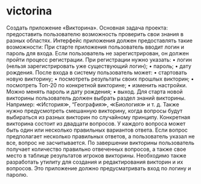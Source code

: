 # victorina
Создать приложение «Викторина».
Основная задача проекта: предоставить пользователю возможность проверить свои знания в разных областях.
Интерфейс приложения должен предоставлять такие возможности:
При старте приложения пользователь вводит логин и пароль для входа. Если пользователь не зарегистрирован, он должен пройти процесс регистрации.
При регистрации нужно указать:
• логин (нельзя зарегистрировать уже существующий логин);
• пароль;
• дату рождения.
После входа в систему пользователь может:
• стартовать новую викторину;
• посмотреть результаты своих прошлых викторин;
• посмотреть Топ-20 по конкретной викторине;
• изменить настройки. Можно менять пароль и дату рождения;
• выход.
Для старта новой викторины пользователь должен выбрать раздел знаний викторины. Например: ≪История≫, “География≫, ≪Биология≫ и т. д. Также нужно предусмотреть смешанную викторину, когда вопросы будут выбираться из разных викторин по случайному принципу.
Конкретная викторина состоит из двадцати вопросов. У каждого вопроса может быть один или несколько правильных вариантов ответа. Если вопрос предполагает несколько правильных ответов, а пользователь указал не все, вопрос не засчитывается.
По завершении викторины пользователь получает количество правильно отвеченных вопросов, а также свое место в таблице результатов игроков викторины.
Необходимо также разработать утилиту для создания и редактирования викторин и их вопросов. Это приложение должно предусматривать вход по логину и паролю.
